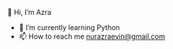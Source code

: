   👋 Hi, I’m Azra
- 🌱 I’m currently learning Python
- 📫 How to reach me nurazraevin@gmail.com

<!---
azranurevin/azranurevin is a ✨ special ✨ repository because its `README.md` (this file) appears on your GitHub profile.
You can click the Preview link to take a look at your changes.
--->
